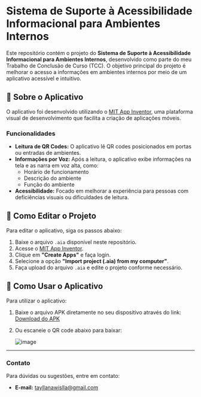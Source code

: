# Sistema de Suporte à Acessibilidade Informacional para Ambientes Internos

Este repositório contém o projeto do **Sistema de Suporte à Acessibilidade Informacional para Ambientes Internos**, desenvolvido como parte do meu Trabalho de Conclusão de Curso (TCC). O objetivo principal do projeto é melhorar o acesso a informações em ambientes internos por meio de um aplicativo acessível e intuitivo.

## 📱 Sobre o Aplicativo

O aplicativo foi desenvolvido utilizando o [MIT App Inventor](https://appinventor.mit.edu/), uma plataforma visual de desenvolvimento que facilita a criação de aplicações móveis. 

### Funcionalidades
- **Leitura de QR Codes:** O aplicativo lê QR codes posicionados em portas ou entradas de ambientes.
- **Informações por Voz:** Após a leitura, o aplicativo exibe informações na tela e as narra em voz alta, como:
  - Horário de funcionamento
  - Descrição do ambiente
  - Função do ambiente
- **Acessibilidade:** Focado em melhorar a experiência para pessoas com deficiências visuais ou dificuldades de leitura.

## 🔧 Como Editar o Projeto

Para editar o aplicativo, siga os passos abaixo:
1. Baixe o arquivo `.aia` disponível neste repositório.
2. Acesse o [MIT App Inventor](https://appinventor.mit.edu/).
3. Clique em **"Create Apps"** e faça login.
4. Selecione a opção **"Import project (.aia) from my computer"**.
5. Faça upload do arquivo `.aia` e edite o projeto conforme necessário.

## 🚀 Como Usar o Aplicativo

Para utilizar o aplicativo:
1. Baixe o arquivo APK diretamente no seu dispositivo através do link:
   [Download do APK](https://drive.google.com/file/d/1NBc7vRAIoVLPCCSNr5zv56_1QenfUFpc/view?usp=sharing)
2. Ou escaneie o QR code abaixo para baixar:
   
   ![image](https://github.com/user-attachments/assets/7fe287a5-6595-4f13-9f4b-f528713dcfb1)

---

### Contato

Para dúvidas ou sugestões, entre em contato:
- **E-mail:** [tayllanawislla@gmail.com](mailto:tayllanawislla@gmail.com)
